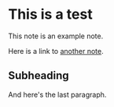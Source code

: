# This is a test

This note is an example note.

Here is a link to [another note](/node/test-note.html).

## Subheading

And here's the last paragraph.
